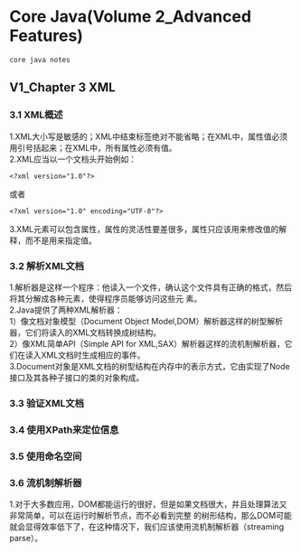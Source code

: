 # Core Java(Volume 2_Advanced Features)
    core java notes
## V1_Chapter 3 XML
### 3.1 XML概述
1.XML大小写是敏感的；XML中结束标签绝对不能省略；在XML中，属性值必须用引号括起来；在XML中，所有属性必须有值。   
2.XML应当以一个文档头开始例如：
```
<?xml version="1.0"?>
```
或者
```
<?xml version="1.0" encoding="UTF-8"?>
```
3.XML元素可以包含属性，属性的灵活性要差很多，属性只应该用来修改值的解释，而不是用来指定值。
### 3.2 解析XML文档
1.解析器是这样一个程序：他读入一个文件，确认这个文件具有正确的格式，然后将其分解成各种元素，使得程序员能够访问这些元
素。   
2.Java提供了两种XML解析器：   
1）像文档对象模型（Document Object Model,DOM）解析器这样的树型解析器，它们将读入的XML文档转换成树结构。   
2）像XML简单API（Simple API for XML,SAX）解析器这样的流机制解析器，它们在读入XML文档时生成相应的事件。   
3.Document对象是XML文档的树型结构在内存中的表示方式，它由实现了Node接口及其各种子接口的类的对象构成。
### 3.3 验证XML文档
### 3.4 使用XPath来定位信息
### 3.5 使用命名空间
### 3.6 流机制解析器
1.对于大多数应用，DOM都能运行的很好，但是如果文档很大，并且处理算法又非常简单，可以在运行时解析节点，而不必看到完整
的树形结构，那么DOM可能就会显得效率低下了，在这种情况下，我们应该使用流机制解析器（streaming parse）。   
